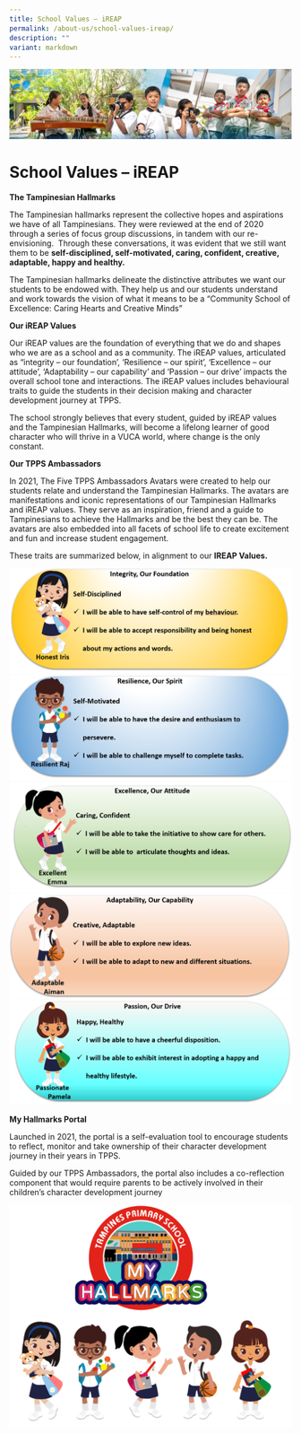 ```yaml
---
title: School Values – iREAP
permalink: /about-us/school-values-ireap/
description: ""
variant: markdown
---
```

![](/images/AboutUs.jpg)


School Values – iREAP
=====================

<b>The Tampinesian Hallmarks</b>

The Tampinesian hallmarks represent the collective hopes and aspirations we have of all Tampinesians. They were reviewed at the end of 2020 through a series of focus group discussions, in tandem with our re-envisioning. &nbsp;Through these conversations, it was evident that we still want them to be&nbsp;<b>self-disciplined, self-motivated, caring, confident, creative, adaptable, happy and healthy.</b>&nbsp;

The Tampinesian hallmarks delineate the distinctive attributes we want our students to be endowed with. They help us and our students understand and work towards the vision of what it means to be a “Community School of Excellence: Caring Hearts and Creative Minds”&nbsp;

<b>Our iREAP Values</b>

Our iREAP values are the foundation of everything that we do and shapes who we are as a school and as a community. The iREAP values, articulated as “integrity – our foundation’, ‘Resilience – our spirit’, ‘Excellence – our attitude’, ‘Adaptability – our capability’ and ‘Passion – our drive’ impacts the overall school tone and interactions. The iREAP values includes behavioural traits to guide the students in their decision making and character development journey at TPPS.&nbsp;

The school strongly believes that every student, guided by iREAP values and the Tampinesian Hallmarks, will become a lifelong learner of good character who will thrive in a VUCA world, where change is the only constant.&nbsp;

<b>Our TPPS Ambassadors</b>

In 2021, The Five TPPS Ambassadors Avatars were created to help our students relate and understand the Tampinesian Hallmarks. The avatars are manifestations and iconic representations of our Tampinesian Hallmarks and iREAP values. They serve as an inspiration, friend and a guide to Tampinesians to achieve the Hallmarks and be the best they can be. The avatars are also embedded into all facets of school life to create excitement and fun and increase student engagement.

These traits are summarized below, in alignment to our&nbsp;<b>IREAP Values.</b>

![](/images/School%20Values1.png)
![](/images/School%20Values2.png)
![](/images/School%20Values3.png)
![](/images/School%20Values4.png)
![](/images/School%20Values5.png)


<b>My Hallmarks Portal</b>

Launched in 2021, the portal is a self-evaluation tool to encourage students to reflect, monitor and take ownership of their character development journey in their years in TPPS.&nbsp;

Guided by our TPPS Ambassadors, the portal also includes a co-reflection component that would require parents to be actively involved in their children’s character development journey


![](/images/hallmark.png)